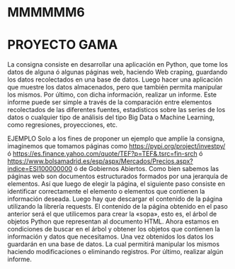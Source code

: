 # MMMMMM6
# PROYECTO  GAMA

La consigna consiste en desarrollar una aplicación en Python, que tome los datos de alguna ó algunas páginas web, haciendo Web craping, guardando los datos recolectados en una base de datos.
Luego hacer una aplicación que muestre los datos almacenados, pero que también permita manipular los mismos.
Por último, con dicha información, realizar un informe. Este informe puede ser simple a través de la comparación entre elementos recolectados de las diferentes fuentes, estadísticos sobre las series de los datos o cualquier tipo de análisis del tipo Big Data o
Machine Learning, como regresiones, proyecciones, etc.

EJEMPLO
Solo a los fines de proponer un ejemplo que amplíe la consigna, imaginemos que tomamos páginas como https://pypi.org/project/investpy/ ó https://es.finance.yahoo.com/quote/TEF?p=TEF&.tsrc=fin-srch ó https://www.bolsamadrid.es/esp/aspx/Mercados/Precios.aspx?indice=ESI100000000 ó de Gobiernos Abiertos.
Como bien sabemos las páginas web son documentos estructurados  formados por una jerarquía de elementos. Así que luego de elegir la página, el siguiente paso consiste en identificar correctamente el elemento o elementos que contienen la información deseada.
Luego hay que descargar el contenido de la página utilizando la librería requests.
El contenido de la página obtenido en el paso anterior será el que utilicemos para crear la «sopa», esto es, el árbol de objetos Python que representan al documento HTML. 
Ahora estamos en condiciones de buscar en el árbol y obtener los objetos que contienen la información y datos que necesitamos.
Una vez obtenidos los datos los guardarán en una base de datos. La cual permitirá manipular los mismos haciendo modificaciones o eliminando registros.
Por último, realizar algún informe.
